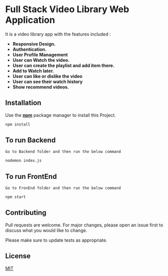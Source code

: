 # Full Stack Video Library Web Application 

It is a video library app with the features included :
* **Responsive Design.**
* **Authentication.**
* **User Profile Management**
* **User can Watch the video.**
* **User can create the playlist and add item there.**
* **Add to Watch later.**
* **User can like or dislike the video**
* **User can see their watch history**
* **Show recommend videos.**




## Installation

Use the **[npm](https://www.npmjs.com/)** package manager to install this Project.
```bash
npm install 
```
## To run Backend
`Go to Backend folder and then run the below command`
```bash
nodemon index.js
```

## To run FrontEnd
`Go to FronEnd folder and then run the below command`
```bash
npm start
```

## Contributing
Pull requests are welcome. For major changes, please open an issue first to discuss what you would like to change.

Please make sure to update tests as appropriate.

## License
[MIT](https://choosealicense.com/licenses/mit/)
